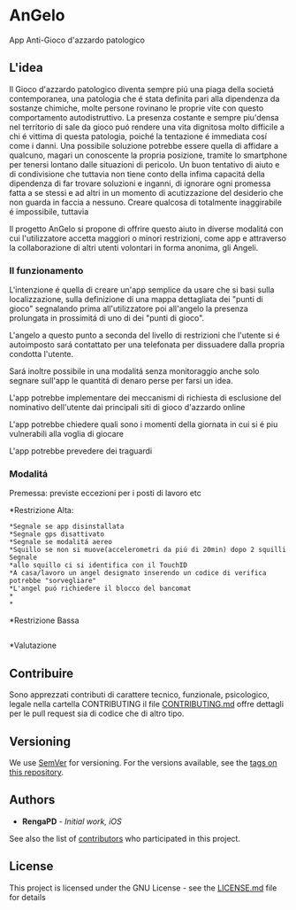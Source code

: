 # AnGelo
App Anti-Gioco d'azzardo patologico 

## L'idea

Il Gioco d'azzardo patologico diventa sempre piú una piaga della societá contemporanea, una patologia che é stata definita pari alla dipendenza da sostanze chimiche, molte persone rovinano le proprie vite con questo comportamento autodistruttivo.
La presenza costante e sempre piu'densa nel territorio di sale da gioco puó rendere una vita dignitosa molto difficile a chi é vittima di questa patologia, poiché la tentazione é immediata cosí come i danni.
Una possibile soluzione potrebbe essere quella di affidare a qualcuno, magari un conoscente la propria posizione, tramite lo smartphone per tenersi lontano dalle situazioni di pericolo.
Un buon tentativo di aiuto e di condivisione che tuttavia non tiene conto della infima capacitá della dipendenza di far trovare soluzioni e inganni, di ignorare ogni promessa fatta a se stessi e ad altri in un momento di acutizzazione del desiderio che non guarda in faccia a nessuno.
Creare qualcosa di totalmente inaggirabile é impossibile, tuttavia 

Il progetto AnGelo si propone di offrire questo aiuto in diverse modalitá con cui l'utilizzatore accetta maggiori o minori restrizioni, come app e attraverso la collaborazione di altri utenti volontari in forma anonima, gli Angeli.

### Il funzionamento

L'intenzione é quella di creare un'app semplice da usare che si basi sulla localizzazione, sulla definizione di una mappa dettagliata dei "punti di gioco" segnalando prima all'utilizzatore poi all'angelo la presenza prolungata in prossimitá di uno di dei "punti di gioco".

L'angelo a questo punto a seconda del livello di restrizioni che l'utente si é autoimposto sará contattato per una telefonata per dissuadere dalla propria condotta l'utente.

Sará inoltre possibile in una modalitá senza monitoraggio anche solo segnare sull'app le quantitá di denaro perse per farsi un idea.

L'app potrebbe implementare dei meccanismi di richiesta di esclusione del nominativo dell'utente dai principali siti di gioco d'azzardo online

L'app potrebbe chiedere quali sono i momenti della giornata in cui si é piu vulnerabili alla voglia di giocare

L'app potrebbe prevedere dei traguardi

### Modalitá

Premessa:
previste eccezioni per i posti di lavoro etc


*Restrizione Alta:

```
*Segnale se app disinstallata
*Segnale gps disattivato
*Segnale se modalitá aereo
*Squillo se non si muove(accelerometri da piú di 20min) dopo 2 squilli Segnale
*allo squillo ci si identifica con il TouchID
*A casa/lavoro un angel designato inserendo un codice di verifica potrebbe "sorvegliare"
*L'angel puó richiedere il blocco del bancomat
*
*
```




*Restrizione Bassa
```
```

*Valutazione





## Contribuire

Sono apprezzati contributi di carattere tecnico, funzionale, psicologico, legale nella cartella CONTRIBUTING
 il file [CONTRIBUTING.md](https://gist.github.com) offre dettagli per le pull request sia di codice che di altro tipo.

## Versioning

We use [SemVer](http://semver.org/) for versioning. For the versions available, see the [tags on this repository](https://github.com/your/project/tags). 

## Authors

* **RengaPD** - *Initial work, iOS* 

See also the list of [contributors](https://github.com/your/project/contributors) who participated in this project.

## License

This project is licensed under the GNU License - see the [LICENSE.md](LICENSE.md) file for details


